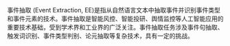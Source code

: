 事件抽取 (Event Extraction, EE)是指从自然语言文本中抽取事件并识别事件类型和事件元素的技术。事件抽取是智能风控、智能投研、舆情监控等人工智能应用的重要技术基础，受到学术界和工业界的广泛关注。事件抽取任务涉及事件句抽取、触发词识别、事件类型判别、论元抽取等复杂技术，具有一定的挑战。
